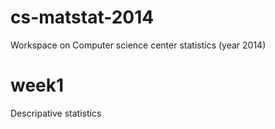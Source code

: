 cs-matstat-2014
===============

Workspace on Computer science center statistics (year 2014)

week1
=====
Descripative statistics
